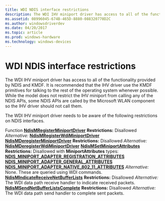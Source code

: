 ```yaml
---
title: WDI NDIS interface restrictions
description: The WDI IHV miniport driver has access to all of the functionality provided by NDIS and KMDF.
ms.assetid: 08996045-674B-465D-8880-088320770D2C
ms.author: windowsdriverdev
ms.date: 04/20/2017
ms.topic: article
ms.prod: windows-hardware
ms.technology: windows-devices
---
```


# WDI NDIS interface restrictions


The WDI IHV miniport driver has access to all of the functionality provided by NDIS and KMDF. It is recommended that the IHV driver use the KMDF primitives for talking to the rest of the operating system whenever possible. While the model does not restrict the IHV miniport from calling any of the NDIS APIs, some NDIS APIs are called by the Microsoft WLAN component so the IHV driver should not call them.

The WDI IHV miniport driver needs to be aware of the following restrictions on NDIS interfaces.

Function
[**NdisMRegisterMiniportDriver**](https://msdn.microsoft.com/library/windows/hardware/ff563654)
**Restrictions:**
Disallowed
*Alternative:*
[**NdisMRegisterWdiMiniportDriver**](https://msdn.microsoft.com/library/windows/hardware/mt297596)
[**NdisMDeregisterMiniportDriver**](https://msdn.microsoft.com/library/windows/hardware/ff563578)
**Restrictions:**
Disallowed
*Alternative:*
[**NdisMDeregisterWdiMiniportDriver**](https://msdn.microsoft.com/library/windows/hardware/mt297595)
[**NdisMSetMiniportAttributes**](https://msdn.microsoft.com/library/windows/hardware/ff563672)
**Restrictions:**
Disallowed with **MiniportAttributes** types:
[**NDIS\_MINIPORT\_ADAPTER\_REGISTRATION\_ATTRIBUTES**](https://msdn.microsoft.com/library/windows/hardware/ff565934)
[**NDIS\_MINIPORT\_ADAPTER\_GENERAL\_ATTRIBUTES**](https://msdn.microsoft.com/library/windows/hardware/ff565923)
[**NDIS\_MINIPORT\_ADAPTER\_NATIVE\_802\_11\_ATTRIBUTES**](https://msdn.microsoft.com/library/windows/hardware/ff565926)
*Alternative:*
None. These are queried using WDI commands.
[**NdisMIndicateReceiveNetBufferLists**](https://msdn.microsoft.com/library/windows/hardware/ff563598)
**Restrictions:**
Disallowed
*Alternative:*
The WDI data path receive handler to indicate received packets.
[**NdisMSendNetBufferListsComplete**](https://msdn.microsoft.com/library/windows/hardware/ff563668)
**Restrictions:**
Disallowed
*Alternative:*
The WDI data path send handler to complete sent packets.
 

 

 





